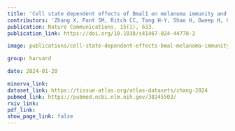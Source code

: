 ```yaml
---
title: 'Cell state dependent effects of Bmal1 on melanoma immunity and tumorigenicity.'
contributors: 'Zhang X, Pant SM, Ritch CC, Tang H-Y, Shao H, Dweep H, Gong Y-Y, Brooks R, Brafford P, Wolpaw AJ, Lee Y, Weeraratna A, Sehgal A, Herlyn M, Kossenkov A, Speicher D, Sorger PK, Santagata S, Dang CV. (2024).'
publication: Nature Communications, 15(1), 633.
publication_link: https://doi.org/10.1038/s41467-024-44778-2

image: publications/cell-state-dependent-effects-bmal-melanoma-immunity.png

group: harvard

date: 2024-01-20

minerva_link:
dataset_link: https://tissue-atlas.org/atlas-datasets/zhang-2024
pubmed_link: https://pubmed.ncbi.nlm.nih.gov/38245503/
rxiv_link:
pdf_link:
show_page_link: false
---
```

